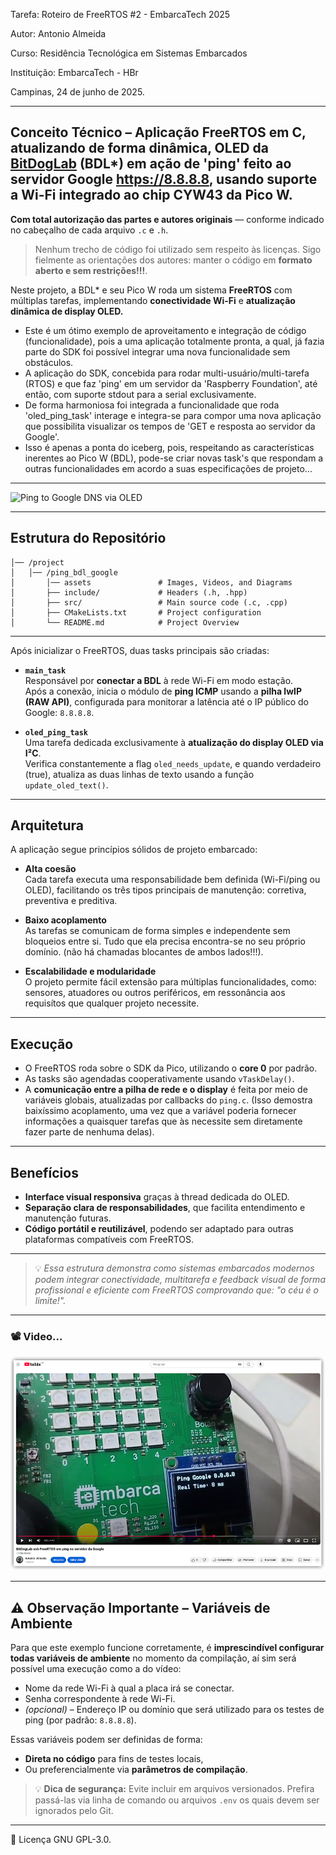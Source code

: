 Tarefa: Roteiro de FreeRTOS #2 - EmbarcaTech 2025

Autor: Antonio Almeida

Curso: Residência Tecnológica em Sistemas Embarcados

Instituição: EmbarcaTech - HBr

Campinas, 24 de junho de 2025.

---

## Conceito Técnico – Aplicação FreeRTOS em C, atualizando de forma dinâmica, OLED da [BitDogLab](https://github.com/BitDogLab/BitDogLab) (BDL*) em ação de 'ping' feito ao servidor Google https://8.8.8.8, usando suporte a Wi-Fi integrado ao chip CYW43 da Pico W.
**Com total autorização das partes e autores originais** — conforme indicado no cabeçalho de cada arquivo `.c` e `.h`.  
> Nenhum trecho de código foi utilizado sem respeito às licenças. Sigo fielmente as orientações dos autores: manter o código em **formato aberto e sem restrições!!!**.

Neste projeto, a BDL* e seu Pico W roda um sistema **FreeRTOS** com múltiplas tarefas, implementando **conectividade Wi-Fi** e **atualização dinâmica de display OLED.**

- Este é um ótimo exemplo de aproveitamento e integração de código (funcionalidade), pois a uma aplicação totalmente pronta, a qual, já fazia parte do SDK foi possível integrar uma nova funcionalidade sem obstáculos.
- A aplicação do SDK, concebida para rodar multi-usuário/multi-tarefa (RTOS) e que faz 'ping' em um servidor da 'Raspberry Foundation', até então, com suporte stdout para a serial exclusivamente.
- De forma harmoniosa foi integrada a funcionalidade que roda 'oled_ping_task' interage e integra-se para compor uma nova aplicação que possibilita visualizar os tempos de 'GET e resposta ao servidor da Google'.
- Isso é apenas a ponta do iceberg, pois, respeitando as características inerentes ao Pico W (BDL), pode-se criar novas task's que respondam a outras funcionalidades em acordo a suas especificações de projeto...

---

![Ping to Google DNS via OLED](https://raw.githubusercontent.com/alfecjo/picodevfirmware/main/project015/ping_google_bdl_ac/assets/DNS%208888%20Google.png)

---

## Estrutura do Repositório
```
│── /project
│   │── /ping_bdl_google
│       │── assets               # Images, Videos, and Diagrams
│       ├── include/             # Headers (.h, .hpp)
│       ├── src/                 # Main source code (.c, .cpp)
│       ├── CMakeLists.txt       # Project configuration
│       └── README.md            # Project Overview
```
---

Após inicializar o FreeRTOS, duas tasks principais são criadas:

- **`main_task`**  
  Responsável por **conectar a BDL** à rede Wi-Fi em modo estação.  
  Após a conexão, inicia o módulo de **ping ICMP** usando a **pilha lwIP (RAW API)**, configurada para monitorar a latência até o IP público do Google: `8.8.8.8`.

- **`oled_ping_task`**  
  Uma tarefa dedicada exclusivamente à **atualização do display OLED via I²C**.  
  Verifica constantemente a flag `oled_needs_update`, e quando verdadeiro (true), atualiza as duas linhas de texto usando a função `update_oled_text()`.

---

## Arquitetura

A aplicação segue princípios sólidos de projeto embarcado:

- **Alta coesão**  
  Cada tarefa executa uma responsabilidade bem definida (Wi-Fi/ping ou OLED), facilitando os três tipos principais de manutenção: corretiva, preventiva e preditiva.

- **Baixo acoplamento**  
  As tarefas se comunicam de forma simples e independente sem bloqueios entre si. Tudo que ela precisa encontra-se no seu próprio domínio. (não há chamadas blocantes de ambos lados!!!).

- **Escalabilidade e modularidade**  
  O projeto permite fácil extensão para múltiplas funcionalidades, como: sensores, atuadores ou outros periféricos, em ressonância aos requisítos que qualquer projeto necessite.

---

## Execução

- O FreeRTOS roda sobre o SDK da Pico, utilizando o **core 0** por padrão.
- As tasks são agendadas cooperativamente usando `vTaskDelay()`.
- A **comunicação entre a pilha de rede e o display** é feita por meio de variáveis globais, atualizadas por callbacks do `ping.c`. (Isso demostra baixíssimo acoplamento, uma vez que a variável poderia fornecer informações a quaisquer tarefas que às necessite sem diretamente fazer parte de nenhuma delas).

---

## Benefícios

- **Interface visual responsiva** graças à thread dedicada do OLED.
- **Separação clara de responsabilidades**, que facilita entendimento e manutenção futuras.
- **Código portátil e reutilizável**, podendo ser adaptado para outras plataformas compatíveis com FreeRTOS.

---

> 💡 *Essa estrutura demonstra como sistemas embarcados modernos podem integrar conectividade, multitarefa e feedback visual de forma profissional e eficiente com FreeRTOS comprovando que: "o céu é o limite!".*

---

### 📽️ Video... 

[![Vídeo de Apresentação do Projeto](https://github.com/EmbarcaTech-2025/tarefa-freertos-2-antonio-almeida/blob/main/assets/ping.png)](https://www.youtube.com/watch?v=GLwqQY0oyi4)

---

## ⚠️ Observação Importante – Variáveis de Ambiente

Para que este exemplo funcione corretamente, é **imprescindível configurar todas variáveis de ambiente** no momento da compilação, aí sim será possível uma execução como a do vídeo:

- Nome da rede Wi-Fi à qual a placa irá se conectar.
- Senha correspondente à rede Wi-Fi.
- *(opcional)* – Endereço IP ou domínio que será utilizado para os testes de ping (por padrão: `8.8.8.8`).

Essas variáveis podem ser definidas de forma:

- **Direta no código** para fins de testes locais,
- Ou preferencialmente via **parâmetros de compilação**.

> 💡 **Dica de segurança:** Evite incluir em arquivos versionados. Prefira passá-las via linha de comando ou arquivos `.env` os quais devem ser ignorados pelo Git.

---

📜 Licença
GNU GPL-3.0.

